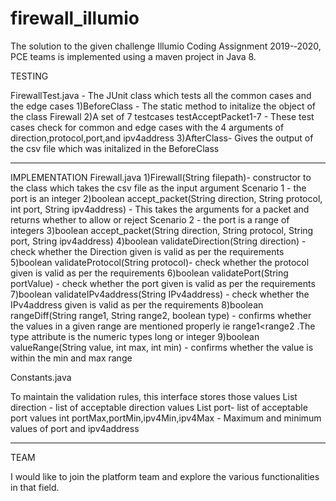 # firewall_illumio

The solution to the given challenge Illumio Coding Assignment 2019-­‐2020, PCE teams is implemented using a maven project in Java 8.

TESTING

FirewallTest.java - The JUnit class which tests all the common cases and the edge cases
1)BeforeClass - The static method to initalize the object of the class Firewall
2)A set of 7 testcases testAcceptPacket1-7 - These test cases check for common and edge cases with the 4 arguments of direction,protocol,port,and ipv4address
3)AfterClass- Gives the output of the csv file which was initalized in the BeforeClass
************************************************************************************************************************

IMPLEMENTATION
Firewall.java
1)Firewall(String filepath)- constructor to the class which takes the csv file as the input argument
Scenario 1 - the port is an integer
2)boolean accept_packet(String direction, String protocol, int port, String ipv4address) - This takes the arguments for a packet and returns whether to allow or reject
 Scenario 2 - the port is a range of integers
3)boolean accept_packet(String direction, String protocol, String port, String ipv4address)
4)boolean validateDirection(String direction) - check whether the Direction given is valid as per the requirements
5)boolean validateProtocol(String protocol)- check whether the protocol given is valid as per the requirements
6)boolean validatePort(String portValue) - check whether the port given is valid as per the requirements
7)boolean validateIPv4address(String IPv4address) - check whether the IPv4address given is valid as per the requirements
8)boolean rangeDiff(String range1, String range2, boolean type) - confirms whether the values in a given range are mentioned properly ie range1<range2 .The type attribute is the numeric types long or integer
9)boolean valueRange(String value, int max, int min) - confirms whether the value is within the min and max range


Constants.java

To maintain the validation rules, this interface stores those values
List<String> direction - list of acceptable direction values
List<String> port- list of acceptable port values
int portMax,portMin,ipv4Min,ipv4Max - Maximum and minimum values of port and ipv4address

************************************************************************************************************************

TEAM

I would like to join the platform team and explore the various functionalities in that field.
